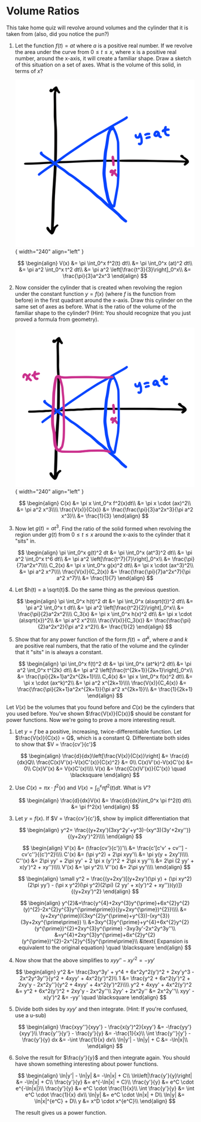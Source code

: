 # Volume Ratios

This take home quiz will revolve around volumes and the cylinder that it is taken from (also, did you notice the pun?)

1. Let the function $f(t) = at$ where $a$ is a positive real number. If we revolve the area under the curve from $0 \leq t \leq x$, where x is a positive real number, around the x-axis, it will create a familiar shape. Draw a sketch of this situation on a set of axes. What is the volume of this solid, in terms of $x$?

    ![cone](cone.svg){ width="240" align="left" }

    $$
    \begin{align}
    V(x) &= \pi \int_0^x f^2(t) dt\\
    &= \pi \int_0^x (at)^2 dt\\
    &= \pi a^2 \int_0^x t^2 dt\\
    &= \pi a^2 \left[\frac{t^3}{3}\right]_0^x\\
    &= \frac{\pi}{3}a^2x^3
    \end{align}
    $$

2. Now consider the cylinder that is created when revolving the region under the constant function $y=f(x)$ (where $f$ is the function from before) in the first quadrant around the x-axis. Draw this cylinder on the same set of axes as before. What is the ratio of the volume of the familiar shape to the cylinder? (Hint: You should recognize that you just proved a formula from geometry).

    ![cylinder](cylinder.svg){ width="240" align="left" }

    $$
    \begin{align}
    C(x) &= \pi x \int_0^x f^2(x)dt\\
    &= \pi x \cdot (ax)^2\\
    &= \pi a^2 x^3\\\\
    \frac{V(x)}{C(x)} &= \frac{\frac{\pi}{3}a^2x^3}{\pi a^2 x^3}\\
    &= \frac{1}{3}
    \end{align}
    $$

3. Now let $g(t)=at^3$. Find the ratio of the solid formed when revolving the region under $g(t)$ from $0 \leq t \leq x$ around the x-axis to the cylinder that it "sits" in.

    $$
    \begin{align}
    \pi \int_0^x g(t)^2 dt &= \pi \int_0^x (at^3)^2 dt\\
    &= \pi a^2 \int_0^x t^6 dt\\
    &= \pi a^2 \left[\frac{t^7}{7}\right]_0^x\\
    &= \frac{\pi}{7}a^2x^7\\\\
    C_2(x) &= \pi x \int_0^x g(x)^2 dt\\
    &= \pi x \cdot (ax^3)^2\\
    &= \pi a^2 x^7\\\\
    \frac{V(x)}{C_2(x)} &= \frac{\frac{\pi}{7}a^2x^7}{\pi a^2 x^7}\\
    &= \frac{1}{7}
    \end{align}
    $$

4. Let $h(t) = a \sqrt{t}$. Do the same thing as the previous question.

    $$
    \begin{align}
    \pi \int_0^x h(t)^2 dt &= \pi \int_0^x (a\sqrt{t})^2 dt\\
    &= \pi a^2 \int_0^x t dt\\
    &= \pi a^2 \left[\frac{t^2}{2}\right]_0^x\\
    &= \frac{\pi}{2}a^2x^2\\\\
    C_3(x) &= \pi x \int_0^x h(x)^2 dt\\
    &= \pi x \cdot (a\sqrt{x})^2\\
    &= \pi a^2 x^2\\\\
    \frac{V(x)}{C_3(x)} &= \frac{\frac{\pi}{2}a^2x^2}{\pi a^2 x^2}\\
    &= \frac{1}{2}
    \end{align}
    $$

5. Show that for any power function of the form $f(t) = at^k$, where $a$ and $k$ are positive real numbers, that the ratio of the volume and the cylinder that it "sits" in is always a constant.

    $$
    \begin{align}
    \pi \int_0^x f(t)^2 dt &= \pi \int_0^x (at^k)^2 dt\\
    &= \pi a^2 \int_0^x t^{2k} dt\\
    &= \pi a^2 \left[\frac{t^{2k+1}}{2k+1}\right]_0^x\\
    &= \frac{\pi}{2k+1}a^2x^{2k+1}\\\\
    C_4(x) &= \pi x \int_0^x f(x)^2 dt\\
    &= \pi x \cdot (ax^k)^2\\
    &= \pi a^2 x^{2k+1}\\\\
    \frac{V(x)}{C_4(x)} &= \frac{\frac{\pi}{2k+1}a^2x^{2k+1}}{\pi a^2 x^{2k+1}}\\
    &= \frac{1}{2k+1}
    \end{align}
    $$

Let $V(x)$ be the volumes that you found before and $C(x)$ be the cylinders that you used before. You've shown $\frac{V(x)}{C(x)}$ should be constant for power functions. Now we're going to prove a more interesting result.

1. Let $y = f$ be a positive, increasing, twice-differentiable function. Let $\frac{V(x)}{C(x)} = Q$, which is a constant Q. Differentiate both sides to show that $V = \frac{cv'}{c'}$

    $$
    \begin{align}
    \frac{d}{dx}\left[\frac{V(x)}{C(x)}\right] &= \frac{d}{dx}Q\\
    \frac{C(x)V'(x)-V(x)C'(x)}{C(x)^2} &= 0\\
    C(x)V'(x)-V(x)C'(x) &= 0\\
    C(x)V'(x) &= V(x)C'(x)\\\\
    V(x) &= \frac{C(x)V'(x)}{C'(x)} \quad \blacksquare
    \end{align}
    $$

2. Use $C(x)=\pi x\cdot f^2(x)$ and $V(x) = \int_0^x \pi f^2(t) dt$. What is $V'$?

    $$
    \begin{align}
    \frac{d}{dx}V(x) &= \frac{d}{dx}\int_0^x \pi f^2(t) dt\\
    &= \pi f^2(x)
    \end{align}
    $$

3. Let $y=f(x)$. If $V = \frac{cv'}{c'}$, show by implicit differentiation that

    $$
    \begin{align}
    y^2= \frac{(y+2xy')(3xy^2y'+y^3)-(xy^3)(3y'+2xy'')}{(y+2xy')^2}\\\\
    \end{align}
    $$

    $$
    \begin{align}
    V'(x) &= (\frac{cv'}{c'})'\\
    &= \frac{c'[c'v' + cv''] -  cv'c''}{(c')^2}\\\\
    C'(x) &= (\pi y^2) + 2\pi xyy'\\
    &= \pi y(y + 2xy')\\\\
    C''(x) &= 2\pi yy' + 2\pi yy' + 2 \pi x (y')^2 + 2\pi x yy''\\
    &= 2\pi (2 yy' + x(y')^2 + xy'')\\\\
    V'(x) &= \pi y^2\\
    V''(x) &= 2\pi yy'\\\\
    \end{align}
    $$

    $$
    \begin{align}
    \small y^2 = \frac{(y+2xy')[(y+2xy')(\pi y) + (\pi xy^2)(2\pi yy') - (\pi x y^2)(\pi y^2)(2\pi) (2 yy' + x(y')^2 + xy''))(y)]}{(y+2xy')^2}
    \end{align}
    $$

    $$
    \begin{align}
    y^{2}&=\frac{y^{4}+2xy^{3}y^{\prime}+6x^{2}y^{2}(y)^{2}-2x^{2}y^{3}y^{\prime\prime}}{(y+2xy^{\prime})^{2}}\\\\
    &= (y+2xy^{\prime})(3xy^{2}y^{\prime}+y^{3})-(xy^{3})(3y+2xy^{\prime\prime}) \\
    &=3xy^{3}y^{\prime}+y^{4}+6x^{2}y^{2}(y^{\prime})^{2}+2xy^{3}y^{\prime} -3xy3y'-2x^2y^3y''\\
    &=y^{4}+2xy^{3}y^{\prime}+6x^{2}y^{2}(y^{\prime})^{2}-2x^{2}y^{5}y^{\prime\prime}\\
    &\text{ Expansion is equivalent to the original equation} \quad \blacksquare
    \end{align}
    $$

4. Now show that the above simplifies to $xyy'' - xy'^2=-yy'$

    $$
    \begin{align}
    y^2 &= \frac{3xy^3y' + y^4 + 6x^2y^2(y')^2 + 2xy'y^3 - 2x^2y^3y''}{y^2 + 4xyy' + 4x^2(y')^2}\\
    1 &= \frac{y^2 + 6x^2(y')^2 + 2xy'y - 2x^2y''}{y^2 + 4xyy' + 4x^2(y')^2}\\\\
    y^2 + 4xyy' + 4x^2(y')^2 &= y^2 + 6x^2(y')^2 + 2xy'y - 2x^2y''\\
    2yy' + 2x^2y'' &= 2x^2y''\\
    xyy' -x(y')^2 &= -yy' \quad \blacksquare
    \end{align}
    $$

5. Divide both sides by $xyy'$ and then integrate. (Hint: If you're confused, use a u-sub)

    $$
    \begin{align}
    \frac{xyy''}{xyy'} - \frac{x(y')^2}{xyy'} &= -\frac{yy'}{xyy'}\\
    \frac{y''}{y'} - \frac{y'}{y} &= -\frac{1}{x}\\
    \int \frac{y''}{y'} - \frac{y'}{y} dx &= -\int \frac{1}{x} dx\\
    \ln|y'| - \ln|y| + C &= -\ln|x|\\
    \end{align}
    $$

6. Solve the result for $\frac{y'}{y}$ and then integrate again. You should have shown something interesting about power functions.

    $$
    \begin{align}
    \ln|y'| - \ln|y| &= -\ln|x| + C\\
    \ln\left|\frac{y'}{y}\right| &= -\ln|x| + C\\
    \frac{y'}{y} &= e^{-\ln|x| + C}\\
    \frac{y'}{y} &= e^C \cdot e^{-\ln|x|}\\
    \frac{y'}{y} &= e^C \cdot \frac{1}{x}\\
    \int \frac{y'}{y} &= \int e^C \cdot \frac{1}{x} dx\\
    \ln|y| &= e^C \cdot \ln|x| + D\\
    \ln|y| &= \ln|x|^{e^C} + D\\
    y &= x^D \cdot x^{e^C}\\
    \end{align}
    $$

    The result gives us a power function.
